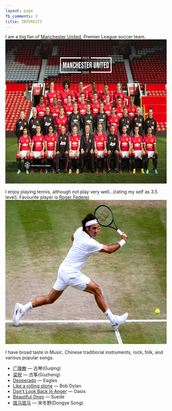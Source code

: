 ```yaml
---
layout: page
fb_comments: 3
title: INTERESTS
---
```


I am a big fan of [Manchester United](http://www.manutd.com/), Premier League soccer team.
<img src="/uploads/manutd.jpg" width="600" height="450">

I enjoy playing tennis, although not play very well...(rating my self as 3.5 level). Favourite player is [Roger Federer](http://www.rogerfederer.com/en.html).
<img src="/uploads/roger.jpg" width="600" height="450">

I have broad taste in Music. Chinese traditional instruments, rock, folk, and various popular songs.

*	[广陵散](https://www.youtube.com/watch?v=Kpv4mSiiwMI&list=PLZ4UjLR1sJSGHPggN18r68TD1vrGJkkBE) — 古琴(Guqing)
*	[梁祝](https://www.youtube.com/watch?v=mfaLr44kk7I) — 古筝(Guzheng)
*	[Desperado](https://www.youtube.com/watch?v=kCdjvTTnzDU) — Eagles
*	[Like a rolling stone](http://video.bobdylan.com/desktop.html) — Bob Dylan
*	[Don't Look Back In Anger](https://www.youtube.com/watch?v=r8OipmKFDeM) — Oasis
*	[Beautiful Ones](https://www.youtube.com/watch?v=xqovGKdgAXY) — Suede
*	[斑马斑马](https://www.youtube.com/watch?v=Hv5j-FpF1yg) — 宋冬野(Dongye Song)